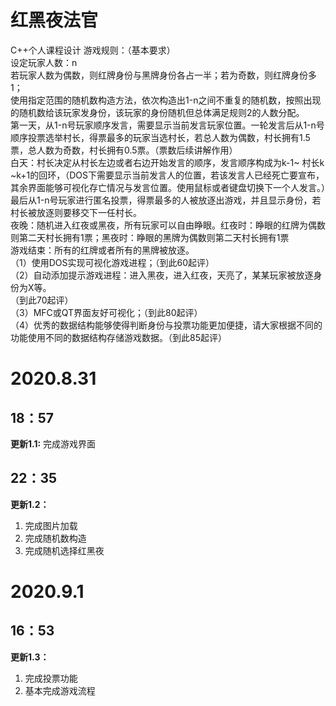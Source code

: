 # 红黑夜法官
C++个人课程设计
游戏规则：（基本要求）  
设定玩家人数：n  
若玩家人数为偶数，则红牌身份与黑牌身份各占一半；若为奇数，则红牌身份多1；  
使用指定范围的随机数构造方法，依次构造出1-n之间不重复的随机数，按照出现的随机数给该玩家发身份，该玩家的身份随机但总体满足规则2的人数分配。  
第一天，从1-n号玩家顺序发言，需要显示当前发言玩家位置。一轮发言后从1-n号顺序投票选举村长，得票最多的玩家当选村长，若总人数为偶数，村长拥有1.5票，总人数为奇数，村长拥有0.5票。（票数后续讲解作用）  
白天：村长决定从村长左边或者右边开始发言的顺序，发言顺序构成为k-1~ 村长k ~k+1的回环，（DOS下需要显示当前发言人的位置，若该发言人已经死亡要宣布，其余界面能够可视化存亡情况与发言位置。使用鼠标或者键盘切换下一个人发言。）最后从1-n号玩家进行匿名投票，得票最多的人被放逐出游戏，并且显示身份，若村长被放逐则要移交下一任村长。  
夜晚：随机进入红夜或黑夜，所有玩家可以自由睁眼。红夜时：睁眼的红牌为偶数则第二天村长拥有1票；黑夜时：睁眼的黑牌为偶数则第二天村长拥有1票  
游戏结束：所有的红牌或者所有的黑牌被放逐。  
（1）使用DOS实现可视化游戏进程；（到此60起评）  
（2）自动添加提示游戏进程：进入黑夜，进入红夜，天亮了，某某玩家被放逐身份为X等。  
（到此70起评）  
（3）MFC或QT界面友好可视化；（到此80起评）  
（4）优秀的数据结构能够使得判断身份与投票功能更加便捷，请大家根据不同的功能使用不同的数据结构存储游戏数据。（到此85起评）  

# 2020.8.31
## 18：57
**更新1.1:** 完成游戏界面
## 22：35
**更新1.2：** 
1. 完成图片加载  
2. 完成随机数构造
3. 完成随机选择红黑夜  

# 2020.9.1
## 16：53
**更新1.3：**
1. 完成投票功能  
2. 基本完成游戏流程  
